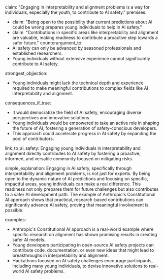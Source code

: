 claim: "Engaging in interpretability and alignment problems is a way for individuals, especially the youth, to contribute to AI safety."
premises:
  - claim: "Being open to the possibility that current predictions about AI could be wrong prepares young individuals to help in AI safety."
  - claim: "Contributions in specific areas like interpretability and alignment are valuable, making readiness to contribute a proactive step towards a safer future."
counterargument_to:
  - AI safety can only be advanced by seasoned professionals and established researchers.
  - Young individuals without extensive experience cannot significantly contribute to AI safety.

strongest_objjection:
  - Young individuals might lack the technical depth and experience required to make meaningful contributions to complex fields like AI interpretability and alignment.

consequences_if_true:
  - It would democratize the field of AI safety, encouraging diverse perspectives and innovative solutions.
  - Young individuals would be empowered to take an active role in shaping the future of AI, fostering a generation of safety-conscious developers.
  - This approach could accelerate progress in AI safety by expanding the pool of contributors.

link_to_ai_safety: Engaging young individuals in interpretability and alignment directly contributes to AI safety by fostering a proactive, informed, and versatile community focused on mitigating risks.

simple_explanation: Engaging in AI safety, specifically through interpretability and alignment problems, is not just for experts. By being open to the dynamic nature of AI predictions and focusing on specific, impactful areas, young individuals can make a real difference. This readiness not only prepares them for future challenges but also contributes to a safer AI development path. The example of Anthropic's Constitutional AI approach shows that practical, research-based contributions can significantly advance AI safety, proving that meaningful involvement is possible.

examples:
  - Anthropic's Constitutional AI approach is a real-world example where specific research on alignment has shown promising results in creating safer AI models.
  - Young developers participating in open-source AI safety projects can contribute code, documentation, or even new ideas that might lead to breakthroughs in interpretability and alignment.
  - Hackathons focused on AI safety challenges encourage participants, including many young individuals, to devise innovative solutions to real-world AI safety problems.